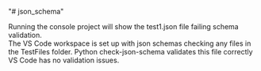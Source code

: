 "# json_schema" 

Running the console project will show the test1.json file failing schema validation.  
The VS Code workspace is set up with json schemas checking any files in the TestFiles folder.
Python check-json-schema validates this file correctly 
VS Code has no validation issues.
